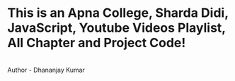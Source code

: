 # This is an Apna College, Sharda Didi, JavaScript, Youtube Videos Playlist, All Chapter and Project Code!
<br>
Author - Dhananjay Kumar
